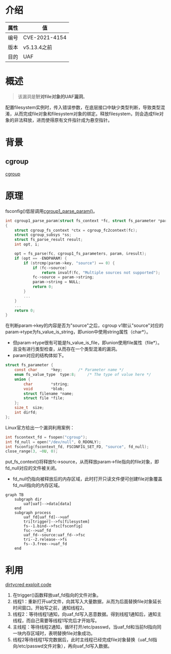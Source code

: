 # 介绍

|属性|值|
|-|-|
|编号|CVE-2021-4154|
|版本|v5.13.4之前|
|目的|UAF|

# 概述

> 该漏洞是**针对file对象的UAF漏洞**。

配置filesystem实例时，传入错误参数，在底层接口中缺少类型判断，导致类型混淆，从而完成file对象和filesystem对象的绑定。释放filesystem，则会造成file对象的非法释放，进而使得原有文件指针成为悬空指针。

# 背景

## cgroup

[cgroup](https://github.com/CheUhxg/FuzzNote/blob/main/Background/comm.md#cgroup)

# 原理

fsconfig()低层调用[cgroup1_parse_param()](https://elixir.bootlin.com/linux/v5.13.3/source/kernel/cgroup/cgroup-v1.c#L905)。

```c
int cgroup1_parse_param(struct fs_context *fc, struct fs_parameter *param)
{
	struct cgroup_fs_context *ctx = cgroup_fc2context(fc);
	struct cgroup_subsys *ss;
	struct fs_parse_result result;
	int opt, i;

	opt = fs_parse(fc, cgroup1_fs_parameters, param, &result);
	if (opt == -ENOPARAM) {
		if (strcmp(param->key, "source") == 0) {
			if (fc->source)
				return invalf(fc, "Multiple sources not supported");
			fc->source = param->string;
			param->string = NULL;
			return 0;
		}
        ...
	}
    ...
	return 0;
}
```

在判断param->key的内容是否为"source"之后，cgroup v1默认"source"对应的param->type为fs_value_is_string，即union中使用string属性（char*）。
* 但param->type很有可能是fs_value_is_file，即union使用file属性（file*）。且没有进行类型检查，从而存在一个类型混淆的漏洞。
* param对应的结构体如下。

```c
struct fs_parameter {
	const char		*key;		/* Parameter name */
	enum fs_value_type	type:8;		/* The type of value here */
	union {
		char		*string;
		void		*blob;
		struct filename	*name;
		struct file	*file;
	};
	size_t	size;
	int	dirfd;
};
```

Linux官方给出一个漏洞利用案例：
```c
int fscontext_fd = fsopen("cgroup");
int fd_null = open("/dev/null", O_RDONLY);
int fsconfig(fscontext_fd, FSCONFIG_SET_FD, "source", fd_null);
close_range(3, ~0U, 0);
```

put_fs_context()将释放fc->source，从而释放param->file指向的file对象，即fd_null对应的文件被关闭。
* fd_null仍指向被释放后的内存区域，此时打开只读文件便可创建file对象覆盖fd_null指向的内存区域。

```mermaid
graph TB
    subgraph dir
        uaf[uaf]-->data[data]
    end
    subgraph process
        uaf_fd[uaf_fd]-->uaf
        tri[trigger]-->fs[filesystem]
        fs--1.bind-->fsc[fsconfig]
        fsc-->uaf_fd
        uaf_fd--source:uaf_fd-->fsc
        tri--2.release-->fs
        fs--3.free-->uaf_fd
    end
```

# 利用

[dirtycred exploit code](../../Literature/DirtyCred/exp/dirtycred.c)
1. 在trigger()函数释放uaf_fd指向的文件对象。
2. 线程1：重新打开uaf文件，向其写入大量数据，从而为后面替换file对象延长时间窗口。开始写之前，通知线程2。
3. 线程2：等待线程1通知，向uaf_fd写入恶意数据。得到线程1通知后，通知主线程，而自己需要等线程1写完后才开始写。
4. 主线程：等待线程2通知，循环打开/etc/passwd，当uaf_fd和当前fd指向同一块内存区域时，表明替换file对象成功。
5. 线程2等待线程1写完数据后，此时主线程已经完成file对象替换（uaf_fd指向/etc/passwd文件对象），再向uaf_fd写入数据。
